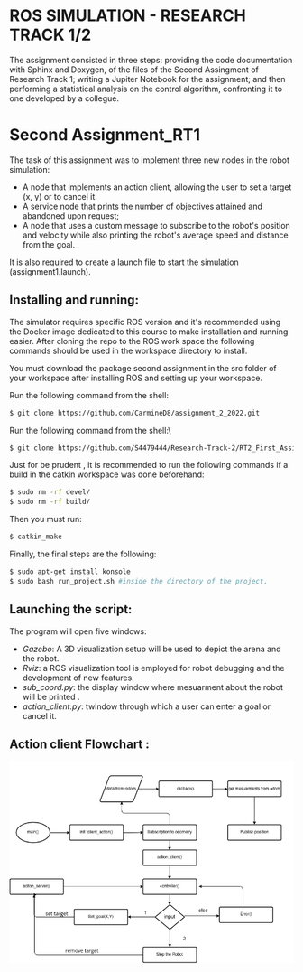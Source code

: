 ROS SIMULATION - RESEARCH TRACK 1/2
===================
The assignment consisted in three steps: providing the code documentation with Sphinx and Doxygen, of the files of the Second Assingment of Research Track 1; writing a Jupiter Notebook for the assignment; and then performing a statistical analysis on the control algorithm, confronting it to one developed by a collegue.

Second Assignment_RT1
===================
The task of this assignment was to implement three new nodes in the robot simulation:

* A node that implements an action client, allowing the user to set a target (x, y) or to cancel it.
* A service node that prints the number of objectives attained and abandoned upon request;
* A node that uses a custom message to subscribe to the robot's position and velocity while also printing the robot's average speed and distance from the goal.

It is also required to create a launch file to start the simulation (assignment1.launch).

Installing and running:
-----------------------

The simulator requires specific ROS version and it's recommended using the Docker image dedicated to this course to make installation and running easier. After cloning the repo to the ROS work space the following commands should be used in the workspace directory to install.

You must download the package second assignment in the src folder of your workspace after installing ROS and setting up your workspace. 

Run the following command from the shell:
```bash
$ git clone https://github.com/CarmineD8/assignment_2_2022.git
```
Run the following command from the shell:\
```bash
$ git clone https://github.com/S4479444/Research-Track-2/RT2_First_Assignment.git
```
Just for be prudent , it is recommended to run the following commands if a build in the catkin workspace was done beforehand:

```bash
$ sudo rm -rf devel/
$ sudo rm -rf build/
```

Then you must run:

```bash
$ catkin_make 
```

Finally, the final steps are the following:

```bash
$ sudo apt-get install konsole
$ sudo bash run_project.sh #inside the directory of the project.
```

Launching the script:
---------

The program will open five windows:

- *Gazebo*: A 3D visualization setup will be used to depict the arena and the robot.
- *Rviz*: a ROS visualization tool is employed for robot debugging and the development of new features.
- *sub_coord.py*: the display window where mesuarment about the robot will be printed .
- *action_client.py*: twindow through which a user can enter a goal or cancel it.



Action client Flowchart :
----------------------------
<img src="https://github.com/S4479444/Research-Track-2/blob/main/RT2_First_Assignment/rt1_second_assignment/imgs/Flowchart_Second_Assignment.png" />



